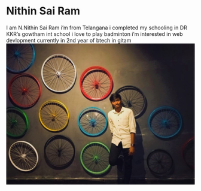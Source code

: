# Nithin Sai Ram 
I am N.Nithin Sai Ram
i’m from Telangana
i completed my schooling in DR KKR’s gowtham int school
i love to play badminton
i’m interested in web devlopment
currently in 2nd year of btech in gitam
![nithin](image.jpeg)